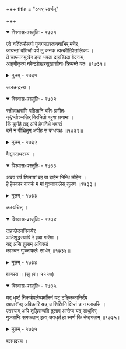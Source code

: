 +++
title = "०१९ स्वर्णम्"

+++



<details open><summary>विश्वास-प्रस्तुतिः - १७३१</summary>

एते नर्तितमौलयो गुणगणप्रस्तावनाभिर् मणेर्   
जायन्तां वणिजो वयं तु कनक त्वत्कीर्तिवैतालिकाः ।  
ते चाम्लानमुखेन हन्त भवता दाहच्छिदा वेदनाम्   
अङ्गीकृत्य नरेन्द्रशेखरसुखासीनाः क्रियन्ते यतः ॥१७३१॥
</details>

<details><summary>मूलम् - १७३१</summary>

एते नर्तितमौलयो गुणगणप्रस्तावनाभिर् मणेर्   
जायन्तां वणिजो वयं तु कनक त्वत्कीर्तिवैतालिकाः ।  
ते चाम्लानमुखेन हन्त भवता दाहच्छिदा वेदनाम्   
अङ्गीकृत्य नरेन्द्रशेखरसुखासीनाः क्रियन्ते यतः ॥१७३१॥
</details>


जलचन्द्रस्य ।  



<details open><summary>विश्वास-प्रस्तुतिः - १७३२</summary>

स्तोत्राक्षराणि पठितानि बलिः प्रणीतः  
क्ÿप्तोञ्जलिर् विरचितो बहुशः प्रणामः ।  
किं कुर्महे तद् अपि हेमनिधे भवन्तं  
दत्ते न वीक्षितुम् अपीह स दग्धयक्षः ॥१७३२॥
</details>

<details><summary>मूलम् - १७३२</summary>

स्तोत्राक्षराणि पठितानि बलिः प्रणीतः  
क्ÿप्तोञ्जलिर् विरचितो बहुशः प्रणामः ।  
किं कुर्महे तद् अपि हेमनिधे भवन्तं  
दत्ते न वीक्षितुम् अपीह स दग्धयक्षः ॥१७३२॥
</details>


वैद्यगदाधरस्य ।  



<details open><summary>विश्वास-प्रस्तुतिः - १७३३</summary>

अदयं घर्ष शिलायां दह वा दाहेन भिन्धि लौहेन ।  
हे हेमकार कनकं म मां गुञ्जाफलैस् तुलय ॥१७३३॥
</details>

<details><summary>मूलम् - १७३३</summary>

अदयं घर्ष शिलायां दह वा दाहेन भिन्धि लौहेन ।  
हे हेमकार कनकं म मां गुञ्जाफलैस् तुलय ॥१७३३॥
</details>


कस्यचित् ।  



<details open><summary>विश्वास-प्रस्तुतिः - १७३४</summary>

दाहच्छेदननिकषैर्  
अतिशुद्धस्यापि रे वृथा गरिमा ।  
यद् असि तुलाम् अधिरूढं  
काञ्चन गुञ्जाफलैः सार्धम् ॥१७३४॥
</details>

<details><summary>मूलम् - १७३४</summary>

दाहच्छेदननिकषैर्  
अतिशुद्धस्यापि रे वृथा गरिमा ।  
यद् असि तुलाम् अधिरूढं  
काञ्चन गुञ्जाफलैः सार्धम् ॥१७३४॥
</details>


बाणस्य । (सु।र। १११७)  



<details open><summary>विश्वास-प्रस्तुतिः - १७३५</summary>

यद् धृष्टं निकषोपलेप्यमलिनं यट् टङ्किकानिर्दय  
व्यापारे’प्य् अविकारि यच् च शिखिनि क्षिप्तं च न म्लायसि ।  
एतस्याम् अपि शुद्धिसम्पदि तुलाम् आरोप्य यत् साधुभिर्  
गुञ्जाभिः समकक्षाम् इत्य् अवधृतं हा स्वर्ण किं चेष्ट्यताम् ॥१७३५॥
</details>

<details><summary>मूलम् - १७३५</summary>

यद् धृष्टं निकषोपलेप्यमलिनं यट् टङ्किकानिर्दय  
व्यापारे’प्य् अविकारि यच् च शिखिनि क्षिप्तं च न म्लायसि ।  
एतस्याम् अपि शुद्धिसम्पदि तुलाम् आरोप्य यत् साधुभिर्  
गुञ्जाभिः समकक्षाम् इत्य् अवधृतं हा स्वर्ण किं चेष्ट्यताम् ॥१७३५॥
</details>


बलभद्रस्य ।   